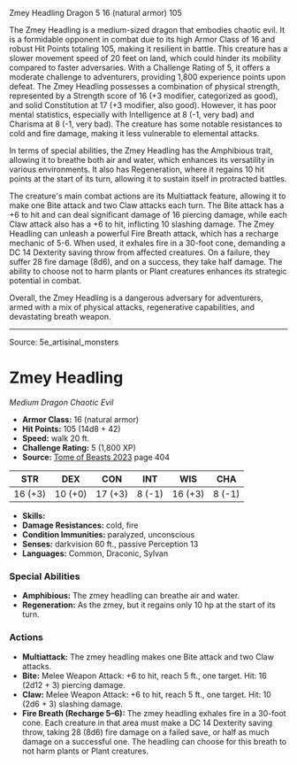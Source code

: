 <MonsterName/>Zmey Headling</MonsterName>
<CreatureType/>Dragon</CreatureType>
<CR/>5</CR>
<AC/>16 (natural armor)</AC>
<HP/>105</HP>
<summary>The Zmey Headling is a medium-sized dragon that embodies chaotic evil. It is a formidable opponent in combat due to its high Armor Class of 16 and robust Hit Points totaling 105, making it resilient in battle. This creature has a slower movement speed of 20 feet on land, which could hinder its mobility compared to faster adversaries. With a Challenge Rating of 5, it offers a moderate challenge to adventurers, providing 1,800 experience points upon defeat. The Zmey Headling possesses a combination of physical strength, represented by a Strength score of 16 (+3 modifier, categorized as good), and solid Constitution at 17 (+3 modifier, also good). However, it has poor mental statistics, especially with Intelligence at 8 (-1, very bad) and Charisma at 8 (-1, very bad). The creature has some notable resistances to cold and fire damage, making it less vulnerable to elemental attacks.</summary>

<detail>

In terms of special abilities, the Zmey Headling has the Amphibious trait, allowing it to breathe both air and water, which enhances its versatility in various environments. It also has Regeneration, where it regains 10 hit points at the start of its turn, allowing it to sustain itself in protracted battles. 

The creature's main combat actions are its Multiattack feature, allowing it to make one Bite attack and two Claw attacks each turn. The Bite attack has a +6 to hit and can deal significant damage of 16 piercing damage, while each Claw attack also has a +6 to hit, inflicting 10 slashing damage. The Zmey Headling can unleash a powerful Fire Breath attack, which has a recharge mechanic of 5-6. When used, it exhales fire in a 30-foot cone, demanding a DC 14 Dexterity saving throw from affected creatures. On a failure, they suffer 28 fire damage (8d6), and on a success, they take half damage. The ability to choose not to harm plants or Plant creatures enhances its strategic potential in combat.

Overall, the Zmey Headling is a dangerous adversary for adventurers, armed with a mix of physical attacks, regenerative capabilities, and devastating breath weapon.</detail>



---

Source: 5e_artisinal_monsters

# Zmey Headling

*Medium* *Dragon* *Chaotic Evil*

- **Armor Class:** 16 (natural armor)
- **Hit Points:** 105 (14d8 + 42)
- **Speed:** walk 20 ft.
- **Challenge Rating:** 5 (1,800 XP)
- **Source:** [Tome of Beasts 2023](https://koboldpress.com/kpstore/product/tome-of-beasts-1-2023-edition/) page 404

| STR | DEX | CON | INT | WIS | CHA |
| --- | --- | --- | --- | --- | --- |
| 16 (+3) | 10 (+0) | 17 (+3) | 8 (-1) | 16 (+3) | 8 (-1) |

- **Skills:** 
- **Damage Resistances:** cold, fire
- **Condition Immunities:** paralyzed, unconscious
- **Senses:** darkvision 60 ft., passive Perception 13
- **Languages:** Common, Draconic, Sylvan

### Special Abilities

- **Amphibious:** The zmey headling can breathe air and water.
- **Regeneration:** As the zmey, but it regains only 10 hp at the start of its turn.

### Actions

- **Multiattack:** The zmey headling makes one Bite attack and two Claw attacks.
- **Bite:** Melee Weapon Attack: +6 to hit, reach 5 ft., one target. Hit: 16 (2d12 + 3) piercing damage.
- **Claw:** Melee Weapon Attack: +6 to hit, reach 5 ft., one target. Hit: 10 (2d6 + 3) slashing damage.
- **Fire Breath (Recharge 5–6):** The zmey headling exhales fire in a 30-foot cone. Each creature in that area must make a DC 14 Dexterity saving throw, taking 28 (8d6) fire damage on a failed save, or half as much damage on a successful one. The headling can choose for this breath to not harm plants or Plant creatures.


